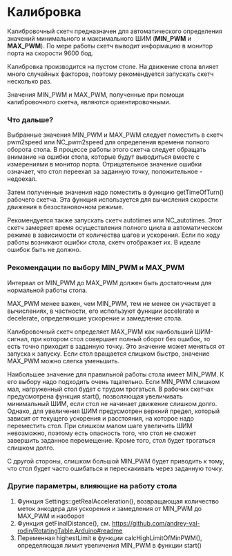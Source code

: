 # Калибровка
Калибровочный скетч предназначен для автоматического определения значений минимального и максимального ШИМ (**MIN_PWM** и **MAX_PWM**). По мере работы скетч выводит информацию в монитор порта на скорости 9600 бод.

Калибровка производится на пустом столе. На движение стола влияет много случайных факторов, поэтому рекомендуется запускать скетч несколько раз.

Значения MIN_PWM и MAX_PWM, полученные при помощи калибровочного скетча, являются ориентировочными.
### Что дальше?
Выбранные значения MIN_PWM и MAX_PWM следует поместить в скетч pwm2speed или NC_pwm2speed для определения времени полного оборота стола. В процессе работы этого скетча следует обращать внимание на ошибки стола, которые будут выводиться вместе с измерениями в монитор порта. Отрицательное значение ошибки означает, что стол переехал за заданную точку, положительное - недоехал.

Затем полученные значения надо поместить в функцию getTimeOfTurn() рабочего скетча. Эта функция используется для вычисления скорости движения в безостановочном режиме.

Рекомендуется также запускать скетч autotimes или NC_autotimes. Этот скетч замеряет время осуществления полного цикла в автоматическом режиме в зависимости от количества шагов и ускорения. Если по ходу работы возникают ошибки стола, скетч отображает их. В идеале ошибок быть не должно.
### Рекомендации по выбору MIN_PWM и MAX_PWM
Интервал от MIN_PWM до MAX_PWM должен быть достаточным для нормальной работы стола.

MAX_PWM менее важен, чем MIN_PWM, тем не менее он участвует в вычислениях, в частности, его используют функции accelerate и decelerate, определяющие ускорение и замедление стола. 

Калибровочный скетч определяет MAX_PWM как наибольший ШИМ-сигнал, при котором стол совершает полный оборот без ошибок, то есть точно приходит в заданную точку. Это значение может меняться от запуска к запуску. Если стол вращается слишком быстро, значение MAX_PWM можно слегка уменьшить.

Наибольшее значение для правильной работы стола имеет MIN_PWM. К его выбору надо подходить очень тщательно. Если MIN_PWM слишком мал, нагруженный стол будет с трудом трогаться. В рабочих скетчах предусмотрена функция start(), позволяющая увеличивать минимальный ШИМ, если стол не начинает движение слишком долго. Однако, для увеличения ШИМ предусмотрен верхний предел, который зависит от текущего ускорения и расстояния, на которое надо переместить стол. При слишком малом шаге увеличить ШИМ невозможно, поэтому есть опасность того, что стол не сможет завершить заданное перемещение. Кроме того, стол будет трогаться слишком долго.

С другой стороны, слишком большой MIN_PWM будет приводить к тому, что стол будет часто ошибаться и перескакивать через заданную точку.
### Другие параметры, влияющие на работу стола
1. Функция Settings::getRealAcceleration(), возвращающая количество меток энкодера для ускорения и замедления от MIN_PWM до MAX_PWM и наоборот
2. Функция getFinalDistance(), см. https://github.com/andrey-val-rodin/RotatingTable.Arduino#readme
3. Переменная highestLimit в функции calcHighLimitOfMinPWM(), определяющая лимит увеличения MIN_PWM в функции start()
